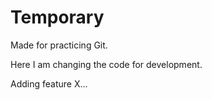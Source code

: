 # Temporary
Made for practicing Git.

Here I am changing the code for development.

Adding feature X...